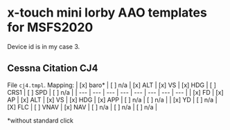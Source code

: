 # x-touch mini lorby AAO templates for MSFS2020
Device id is in my case 3.
## Cessna Citation CJ4
File `cj4.tmpl`.
Mapping:
| [x] baro* | [ ] n/a | [x] ALT | [x] VS | [x] HDG | [ ] CRS1 | [ ] SPD | [ ] n/a |
| --- | --- | --- | --- | --- | --- | --- | --- |
| [x] FD | [x] AP | [x] ALT | [x] VS | [x] HDG | [x] APP | [ ] n/a | [ ] n/a |
| [x] YD | [ ] n/a | [X] FLC | [ ] VNAV | [x] NAV | [ ] n/a | [ ] n/a | [ ] n/a |

*without standard click
